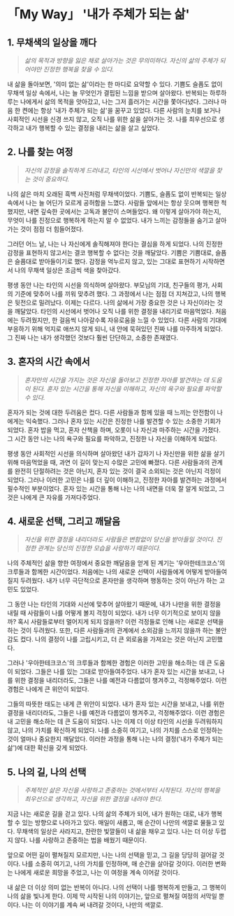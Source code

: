 # 「My Way」 '내가 주체가 되는 삶'

## 1. 무채색의 일상을 깨다

> _삶의 목적과 방향을 잃은 채로 살아가는 것은 무의미하다. 자신의 삶의 주체가 되어야만 진정한 행복을 찾을 수 있다._

내 삶을 돌아보면, '의미 없는 삶'이라는 한 마디로 요약할 수 있다. 기쁨도 슬픔도 없이 무채색 일상 속에서, 나는 늘 무엇인가 결핍된 느낌을 받으며 살아왔다. 반복되는 하루하루는 나에게서 삶의 목적을 앗아갔고, 나는 그저 흘러가는 시간을 쫓아다녔다. 그러나 마음 한 켠에는 항상 '내가 주체가 되는 삶'을 꿈꾸고 있었다. 다른 사람의 눈치를 보거나 사회적인 시선을 신경 쓰지 않고, 오직 나를 위한 삶을 살아가는 것. 나를 최우선으로 생각하고 내가 행복할 수 있는 결정을 내리는 삶을 살고 싶었다.

## 2. 나를 찾는 여정

> _자신의 감정을 솔직하게 드러내고, 타인의 시선에서 벗어나 자신만의 색깔을 찾는 것이 중요하다._

나의 삶은 마치 오래된 흑백 사진처럼 무채색이었다. 기쁨도, 슬픔도 없이 반복되는 일상 속에서 나는 늘 어딘가 모르게 공허함을 느꼈다. 사람들 앞에서는 항상 웃으며 행복한 척했지만, 내면 깊숙한 곳에서는 고독과 불안이 스며들었다. 왜 이렇게 살아가야 하는지, 무엇이 나를 진정으로 행복하게 하는지 알 수 없었다. 내가 느끼는 감정들을 숨기고 살아가는 것이 점점 더 힘들어졌다.

그러던 어느 날, 나는 나 자신에게 솔직해져야 한다는 결심을 하게 되었다. 나의 진정한 감정을 표현하지 않고서는 결코 행복할 수 없다는 것을 깨달았다. 기쁨은 기쁨대로, 슬픔은 슬픔대로 받아들이기로 했다. 감정을 억누르지 않고, 있는 그대로 표현하기 시작하면서 나의 무채색 일상은 조금씩 색을 찾아갔다.

평생 동안 나는 타인의 시선을 의식하며 살아왔다. 부모님의 기대, 친구들의 평가, 사회의 기준에 맞추어 나를 끼워 맞추려 했다. 그 과정에서 나는 점점 더 지쳐갔고, 나의 행복은 뒷전으로 밀려났다. 이제는 다르다. 나의 삶에서 가장 중요한 것은 나 자신이라는 것을 깨달았다. 타인의 시선에서 벗어나 오직 나를 위한 결정을 내리기로 마음먹었다. 처음에는 두려웠지만, 한 걸음씩 나아갈수록 자유로움을 느낄 수 있었다. 다른 사람의 기대에 부응하기 위해 억지로 애쓰지 않게 되니, 내 안에 묵혀있던 진짜 나를 마주하게 되었다. 그 진짜 나는 내가 생각했던 것보다 훨씬 단단하고, 소중한 존재였다.

## 3. 혼자의 시간 속에서

> _혼자만의 시간을 가지는 것은 자신을 돌아보고 진정한 자아를 발견하는 데 도움이 된다. 혼자 있는 시간을 통해 자신을 이해하고, 자신의 욕구와 필요를 파악할 수 있다._

혼자가 되는 것에 대한 두려움은 컸다. 다른 사람들과 함께 있을 때 느끼는 안전함이 나에게는 익숙했다. 그러나 혼자 있는 시간은 진정한 나를 발견할 수 있는 소중한 기회가 되었다. 혼자 밥을 먹고, 혼자 산책을 하며, 오롯이 나 자신과 마주하는 시간을 가졌다. 그 시간 동안 나는 나의 욕구와 필요를 파악하고, 진정한 나 자신을 이해하게 되었다.

평생 동안 사회적인 시선을 의식하며 살아왔던 내가 갑자기 나 자신만을 위한 삶을 살기 위해 마음먹었을 때, 과연 이 길이 맞는지 수많은 고민에 빠졌다. 다른 사람들과의 관계를 완전히 단절하려는 것은 아닌지, 혼자 있는 것이 결국 소외되는 것은 아닌지 걱정이 되었다. 그러나 이러한 고민은 나를 더 깊이 이해하고, 진정한 자아를 발견하는 과정에서 필수적인 부분이었다. 혼자 있는 시간을 통해 나는 나의 내면을 더욱 잘 알게 되었고, 그것은 나에게 큰 자유를 가져다주었다.

## 4. 새로운 선택, 그리고 깨달음

> _자신을 위한 결정을 내리더라도 사람들은 변함없이 당신을 받아들일 것이다. 진정한 관계는 당신의 진정한 모습을 사랑하기 때문이다._

나의 주체적인 삶을 향한 여정에서 중요한 깨달음을 얻게 된 계기는 '우아한테크코스'의 크루들과 함께한 시간이었다. 처음에는 나의 새로운 선택이 사람들에게 어떻게 받아들여질지 두려웠다. 내가 너무 극단적으로 혼자만을 생각하며 행동하는 것이 아닌가 하는 고민도 있었다.

그 동안 나는 타인의 기대와 시선에 맞추어 살아왔기 때문에, 내가 나만을 위한 결정을 내릴 때 사람들이 나를 어떻게 볼지 걱정이 되었다. 내가 너무 이기적으로 보이지 않을까? 혹시 사람들로부터 멀어지게 되지 않을까? 이런 걱정들로 인해 나는 새로운 선택을 하는 것이 두려웠다. 또한, 다른 사람들과의 관계에서 소외감을 느끼지 않을까 하는 불안감도 컸다. 나의 결정이 나를 고립시키고, 더 큰 외로움을 가져오는 것은 아닌지 고민했다.

그러나 '우아한테크코스'의 크루들과 함께한 경험은 이러한 고민을 해소하는 데 큰 도움이 되었다. 그들은 나를 있는 그대로 받아들여주었다. 내가 혼자 있는 시간을 보내고, 나를 위한 결정을 내리더라도, 그들은 나를 예전과 다름없이 챙겨주고, 걱정해주었다. 이런 경험은 나에게 큰 위안이 되었다.

그들의 따뜻한 태도는 내게 큰 위안이 되었다. 내가 혼자 있는 시간을 보내고, 나를 위한 결정을 내리더라도, 그들은 나를 예전과 다름없이 챙겨주고, 걱정해주었다. 이런 경험은 내 고민을 해소하는 데 큰 도움이 되었다. 나는 이제 더 이상 타인의 시선을 두려워하지 않고, 나의 가치를 확신하게 되었다. 나를 소중히 여기고, 나의 가치를 스스로 인정하는 것이 얼마나 중요한지 깨달았다. 이러한 과정을 통해 나는 나의 결정('내가 주체가 되는 삶')에 대한 확신을 갖게 되었다.

## 5. 나의 길, 나의 선택

> _주체적인 삶은 자신을 사랑하고 존중하는 것에서부터 시작된다. 자신의 행복을 최우선으로 생각하고, 자신을 위한 결정을 내려야 한다._

지금 나는 새로운 길을 걷고 있다. 나의 삶의 주체가 되어, 내가 원하는 대로, 내가 행복할 수 있는 방향으로 나아가고 있다. 매일이 새롭고, 매 순간이 나만의 색깔로 물들고 있다. 무채색의 일상은 사라지고, 찬란한 빛깔들이 내 삶을 채우고 있다. 나는 더 이상 두렵지 않다. 나를 사랑하고 존중하는 법을 배웠기 때문이다.

앞으로 어떤 길이 펼쳐질지 모르지만, 나는 나의 선택을 믿고, 그 길을 당당히 걸어갈 것이다. 나를 소중히 여기고, 나의 가치를 인정하며, 매 순간을 살아갈 것이다. 이러한 변화는 나에게 새로운 희망을 주었고, 나는 이 여정을 계속 이어갈 것이다.

내 삶은 더 이상 의미 없는 반복이 아니다. 나의 선택이 나를 행복하게 만들고, 그 행복이 나의 삶을 빛나게 한다. 이제 막 시작된 나의 이야기는, 앞으로 펼쳐질 여정의 서막일 뿐이다. 나는 이 이야기를 계속 써 내려갈 것이다, 나만의 색깔로.
